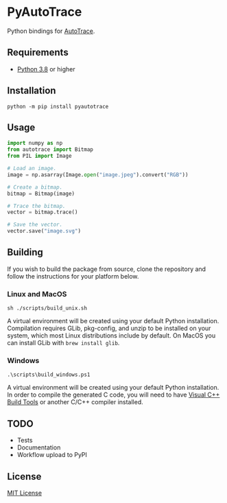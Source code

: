 # PyAutoTrace

Python bindings for [AutoTrace](https://github.com/autotrace/autotrace).

## Requirements

- [Python 3.8](https://www.python.org/downloads/) or higher

## Installation

```shell
python -m pip install pyautotrace
```

## Usage

```python
import numpy as np
from autotrace import Bitmap
from PIL import Image

# Load an image.
image = np.asarray(Image.open("image.jpeg").convert("RGB"))

# Create a bitmap.
bitmap = Bitmap(image)

# Trace the bitmap.
vector = bitmap.trace()

# Save the vector.
vector.save("image.svg")
```

## Building

If you wish to build the package from source, clone the repository and follow the instructions for your platform below.

### Linux and MacOS

```shell
sh ./scripts/build_unix.sh
```

A virtual environment will be created using your default Python installation.
Compilation requires GLib, pkg-config, and unzip to be installed on your system, which most Linux distributions include by default.
On MacOS you can install GLib with `brew install glib`.

### Windows

```shell
.\scripts\build_windows.ps1
```

A virtual environment will be created using your default Python installation.
In order to compile the generated C code, you will need to have
[Visual C++ Build Tools](https://visualstudio.microsoft.com/visual-cpp-build-tools/) or another C/C++ compiler installed.

## TODO

- Tests
- Documentation
- Workflow upload to PyPI

## License

[MIT License](LICENSE.txt)
